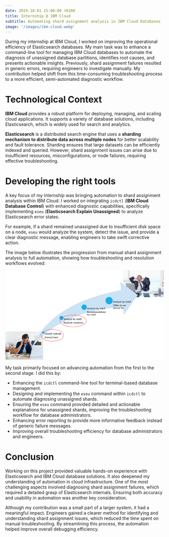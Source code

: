```yaml
---
date: 2019-10-01 15:00:00 +0100
title: Internship @ IBM Cloud
subtitle: Automating shard assignment analysis in IBM Cloud Databases
image: '/images/ibm-cloud.webp'
---
```


During my internship at IBM Cloud, I worked on improving the operational efficiency of Elasticsearch databases. My main task was to enhance a command-line tool for managing IBM Cloud databases to automate the diagnosis of unassigned database partitions, identifies root causes, and presents actionable insights. Previously, shard assignment failures resulted in generic errors, requiring engineers to investigate manually. My contribution helped shift from this time-consuming troubleshooting process to a more efficient, semi-automated diagnostic workflow.

# Technological Context

**IBM Cloud** provides a robust platform for deploying, managing, and scaling cloud applications. It supports a variety of database solutions, including Elasticsearch, which is widely used for search and analytics.

**Elasticsearch** is a distributed search engine that uses a **sharding mechanism to distribute data across multiple nodes** for better scalability and fault tolerance. Sharding ensures that large datasets can be efficiently indexed and queried. However, shard assignment issues can arise due to insufficient resources, misconfigurations, or node failures, requiring effective troubleshooting.

# Developing the right tools

A key focus of my internship was bringing automation to shard assignment analysis within IBM Cloud. I worked on integrating ``icdctl`` (**IBM Cloud Database Control**) with enhanced diagnostic capabilities, specifically implementing ``eseu`` (**Elasticsearch Explain Unassigned**) to analyze Elasticsearch error states. 

For example, if a shard remained unassigned due to insufficient disk space on a node, ``eseu`` would analyze the system, detect the issue, and provide a clear diagnostic message, enabling engineers to take swift corrective action.

The image below illustrates the progression from manual shard assignment analysis to full automation, showing how troubleshooting and resolution workflows evolved:

![Progression from manual analysis to full automation](../../images/icdctl-automation.png)

My task primarily focused on advancing automation from the first to the second stage. I did this by:
- Enhancing the ``icdctl`` command-line tool for terminal-based database management.
- Designing and implementing the ``eseu`` command within ``icdctl`` to automate diagnosing unassigned shards.
- Ensuring the ``eseu`` command provided detailed and actionable explanations for unassigned shards, improving the troubleshooting workflow for database administrators.
- Enhancing error reporting to provide more informative feedback instead of generic failure messages.
- Improving overall troubleshooting efficiency for database administrators and engineers.

# Conclusion
Working on this project provided valuable hands-on experience with Elasticsearch and IBM Cloud database solutions. It also deepened my understanding of automation in cloud infrastructure. One of the most challenging aspects involved diagnosing shard assignment failures, which required a detailed grasp of Elasticsearch internals. Ensuring both accuracy and usability in automation was another key consideration.

Although my contribution was a small part of a larger system, it had a meaningful impact. Engineers gained a clearer method for identifying and understanding shard assignment issues, which reduced the time spent on manual troubleshooting. By streamlining this process, the automation helped improve overall debugging efficiency.
